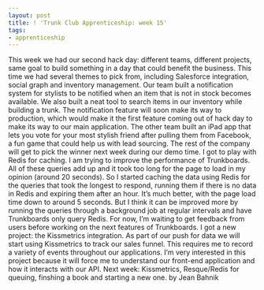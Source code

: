 ```yaml
---
layout: post
title: ! 'Trunk Club Apprenticeship: week 15'
tags:
- apprenticeship
---
```

This week we had our second hack day: different teams, different projects, same goal to build something in a day that could benefit the business. This time we had several themes to pick from, including Salesforce integration, social graph and inventory management. Our team built a notification system for stylists to be notified when an item that is not in stock becomes available. We also built a neat tool to search items in our inventory while building a trunk. The notification feature will soon make its way to production, which would make it the first feature coming out of hack day to make its way to our main application. The other team built an iPad app that lets you vote for your most stylish friend after pulling them from Facebook, a fun game that could help us with lead sourcing. The rest of the company will get to pick the winner next week during our demo time.
I got to play with Redis for caching. I am trying to improve the performance of Trunkboards. All of these queries add up and it took too long for the page to load in my opinion (around 20 seconds). So I started caching the data using Redis for the queries that took the longest to respond, running them if there is no data in Redis and expiring them after an hour. It’s much better, with the page load time down to around 5 seconds. But I think it can be improved more by running the queries through a background job at regular intervals and have Trunkboards only query Redis. For now, I’m waiting to get feedback from users before working on the next features of Trunkboards.
I got a new project: the Kissmetrics integration. As part of our push for data we will start using Kissmetrics to track our sales funnel. This requires me to record a variety of events throughout our applications. I’m very interested in this project because it will force me to understand our front-end application and how it interacts with our API.
Next week: Kissmetrics, Resque/Redis for queuing, finshing a book and starting a new one.
by Jean Bahnik
